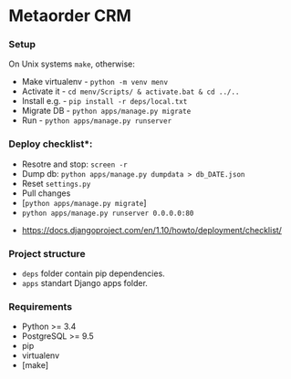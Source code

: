 # Metaorder CRM

### Setup
On Unix systems `make`, otherwise:
- Make virtualenv - `python -m venv menv`
- Activate it - `cd menv/Scripts/ & activate.bat & cd ../..`
- Install e.g. - `pip install -r deps/local.txt`
- Migrate DB - `python apps/manage.py migrate`
- Run - `python apps/manage.py runserver`


### Deploy checklist*:
- Resotre and stop: `screen -r`
- Dump db: `python apps/manage.py dumpdata > db_DATE.json`
- Reset `settings.py`
- Pull changes
- [`python apps/manage.py migrate`]
- `python apps/manage.py runserver 0.0.0.0:80`

* https://docs.djangoproject.com/en/1.10/howto/deployment/checklist/


### Project structure
- `deps` folder contain pip dependencies.
- `apps` standart Django apps folder.


### Requirements
- Python >= 3.4
- PostgreSQL >= 9.5
- pip
- virtualenv
- [make]
